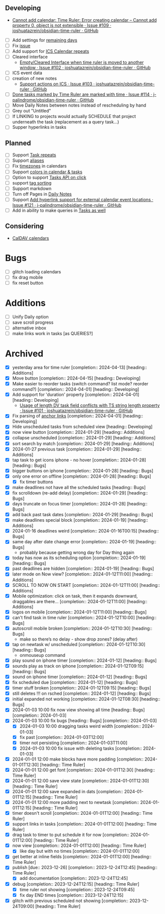 ## Developing
- [Cannot add calendar: Time Ruler: Error creating calendar – Cannot add property 0, object is not extensible · Issue #109 · joshuatazrein/obsidian-time-ruler · GitHub](https://github.com/joshuatazrein/obsidian-time-ruler/issues/109)
- [ ] Add settings for [remaining days](https://github.com/joshuatazrein/obsidian-time-ruler/issues/112)
- [ ] Fix [issue](https://github.com/joshuatazrein/obsidian-time-ruler/issues/110)
- [ ] Add support for [ICS Calendar repeats](https://github.com/joshuatazrein/obsidian-time-ruler/issues/50)
- [ ] Cleared interface
    - [Empty/Cleared Interface when time ruler is moved to another window · Issue #102 · joshuatazrein/obsidian-time-ruler · GitHub](https://github.com/joshuatazrein/obsidian-time-ruler/issues/102?notification_referrer_id=NT_kwDOBQ8O87M5ODYzNDc1MzMyOjg0ODcyOTQ3)
- [ ] ICS event data
- [ ] creation of new notes
    - [Support actions on ICS · Issue #103 · joshuatazrein/obsidian-time-ruler · GitHub](https://github.com/joshuatazrein/obsidian-time-ruler/issues/103)
- [ ] [Done tasks marked by Time Ruler are marked with time · Issue #114 · j-palindrome/obsidian-time-ruler · GitHub](https://github.com/j-palindrome/obsidian-time-ruler/issues/114)
- [ ] Move Daily Notes between notes instead of rescheduling by hand
- [ ] Grey out "Untitled"
- [ ] If LINKING to projects would actually SCHEDULE that project underneath the task (replacement as a query task...)
- [ ] Supper hyperlinks in tasks
## Planned
- [ ] Support [Task repeats](https://github.com/joshuatazrein/obsidian-time-ruler/issues/5)
- [ ] Support [aliases](https://github.com/joshuatazrein/obsidian-time-ruler/issues/76)
- [ ] Fix [timezones](https://github.com/joshuatazrein/obsidian-time-ruler/issues/70) in calendars
- [ ] Support [colors in calendar & tasks](https://github.com/joshuatazrein/obsidian-time-ruler/issues/72)
- [ ] Option to support [Tasks API on click](https://github.com/joshuatazrein/obsidian-time-ruler/issues/74)
- [ ] support [tag sorting](https://github.com/joshuatazrein/obsidian-time-ruler/issues/96)
- [ ] Support markdown
- [ ] Turn off Pages in [Daily Notes](https://github.com/j-palindrome/obsidian-time-ruler/issues/117)
- [ ] Support [Add hyperlink support for external calendar event locations · Issue #121 · j-palindrome/obsidian-time-ruler · GitHub](https://github.com/j-palindrome/obsidian-time-ruler/issues/121)
- [ ] Add in ability to make queries in [Tasks as well](https://github.com/j-palindrome/obsidian-time-ruler/issues/123)

## Considering
- [CalDAV calendars](https://github.com/joshuatazrein/obsidian-time-ruler/issues/34)

# Bugs
- [ ] glitch loading calendars 
- [ ] fix drag mobile 
- [ ] fix reset button 
# Additions
- [ ] Unify Daily option 
- [ ] save scroll progress 
- [ ] alternative inbox 
- [ ] make links work in tasks [as QUERIES?]
# Archived
- [x] yesterday area for time ruler  [completion:: 2024-04-13] [heading:: Additions]
- [x] Move button  [completion:: 2024-04-15] [heading:: Developing]
- [x] Make easier to reorder tasks (switch command? list mode? reorder command?)  [completion:: 2024-04-01] [heading:: Developing]
- [x] Add support for 'duration' property  [completion:: 2024-04-01] [heading:: Developing]
    - [Usage of length DV task field conflicts with TS string length property · Issue #101 · joshuatazrein/obsidian-time-ruler · GitHub](https://github.com/joshuatazrein/obsidian-time-ruler/issues/101)
- [x] Fix parsing of [anchor links](https://github.com/joshuatazrein/obsidian-time-ruler/issues/107)  [completion:: 2024-04-01] [heading:: Developing]
- [x] Hide unscheduled tasks from scheduled view [heading:: Developing]
- [x] now view button  [completion:: 2024-01-29] [heading:: Additions]
- [x] collapse unscheduled  [completion:: 2024-01-29] [heading:: Additions]
- [x] sort search by match  [completion:: 2024-01-29] [heading:: Additions]
- [x] 2024-01-27 previous task  [completion:: 2024-01-29] [heading:: Additions]
- [x] tap task to get icons iphone - no hover  [completion:: 2024-01-28] [heading:: Bugs]
- [x] bigger buttons on iphone  [completion:: 2024-01-28] [heading:: Bugs]
- [x] only one error on offline  [completion:: 2024-01-28] [heading:: Bugs]
    - [x] fix timer buttons 
- [x] make deadlines not have all the scheduled tasks  [heading:: Bugs]
- [x] fix scrolldown (re-add delay)  [completion:: 2024-01-29] [heading:: Bugs]
- [x] days truncate on focus timer  [completion:: 2024-01-28] [heading:: Bugs]
- [x] add back past task dates  [completion:: 2024-01-29] [heading:: Bugs]
- [x] make deadlines special block  [completion:: 2024-01-19] [heading:: Additions]
- [x] 2024-01-16  deadlines weird   [completion:: 2024-01-16T00:15] [heading:: Bugs]
- [x] same day after date change error  [completion:: 2024-01-19] [heading:: Bugs]
    - probably because getting wrong day for Day thing again
- [x] today has now as its scheduling option  [completion:: 2024-01-19] [heading:: Bugs]
- [x] past deadlines are hidden  [completion:: 2024-01-19] [heading:: Bugs]
- [x] later mode on Now view?   [completion:: 2024-01-12T11:00] [heading:: Additions]
- [x] SCROLL TO NOW ON START   [completion:: 2024-01-12T11:00] [heading:: Additions]
- [x] Mobile optimization: click on task, then it expands downward, draggables are there…   [completion:: 2024-01-12T11:00] [heading:: Additions]
- [x] logos on mobile   [completion:: 2024-01-12T11:00] [heading:: Bugs]
- [x] can't find task in time ruler   [completion:: 2024-01-12T10:00] [heading:: Bugs]
- [x] autoscroll mobile broken   [completion:: 2024-01-12T10:30] [heading:: Bugs]
    - make so there’s no delay - show drop zones? (delay after)
- [x] tap on newtask w/ unscheduled   [completion:: 2024-01-12T10:30] [heading:: Bugs]
    - onmouseup command
- [x] play sound on iphone timer  [completion:: 2024-01-12] [heading:: Bugs]
- [x] sounds play as track on iphone   [completion:: 2024-01-12T09:15] [heading:: Bugs]
- [x] sound on iphone timer  [completion:: 2024-01-12] [heading:: Bugs]
- [x] fix scheduled due  [completion:: 2024-01-12] [heading:: Bugs]
- [x] timer stuff broken   [completion:: 2024-01-12T09:15] [heading:: Bugs]
- [x] still deletes !!! on rsched  [completion:: 2024-01-12] [heading:: Bugs]
- [x] initial expanded not working   [completion:: 2024-01-12T08:30] [heading:: Bugs]
- [x] 2024-01-03 10:00 fix now view showing all time [heading:: Bugs]  [completion:: 2024-01-03]
- [x] 2024-01-03 10:00 fix bugs [heading:: Bugs]  [completion:: 2024-01-03]
    - [x] 2024-01-03 10:00 dragging tasks weird width   [completion:: 2024-01-03]
    - [x] fix past   [completion:: 2024-01-03T12:00]
    - [x] timer not persisting   [completion:: 2024-01-03T11:00]
    - [x] 2024-01-03 10:00 fix issue with deleting tasks   [completion:: 2024-01-03]
- [x] 2024-01-01 12:00 make blocks have more padding   [completion:: 2024-01-01T12:30] [heading:: Time Ruler]
- [x] 2024-01-01 12:00 get font   [completion:: 2024-01-01T12:30] [heading:: Time Ruler]
- [x] 2024-01-01 12:00 save view state   [completion:: 2024-01-01T12:30] [heading:: Time Ruler]
- [x] 2024-01-01 12:00 save expanded in dats   [completion:: 2024-01-01T12:15] [heading:: Time Ruler]
- [x] 2024-01-01 12:00 more padding next to newtask   [completion:: 2024-01-01T12:15] [heading:: Time Ruler]
- [x] timer doesn't scroll   [completion:: 2024-01-01T12:00] [heading:: Time Ruler]
- [x] support links in tasks   [completion:: 2024-01-01T12:00] [heading:: Time Ruler]
- [x] drag task to timer to put schedule it for now   [completion:: 2024-01-01T12:00] [heading:: Time Ruler]
- [x] now view   [completion:: 2024-01-01T12:00] [heading:: Time Ruler]
    - [x] like day but with no times   [completion:: 2024-01-01T12:00]
- [x] get better at inline fields   [completion:: 2024-01-01T12:00] [heading:: Time Ruler]
- [x] publish   [due:: 2023-12-26]  [completion:: 2023-12-24T12:45] [heading:: Time Ruler]
    - [x] add documentation   [completion:: 2023-12-24T12:45]
- [x] debug   [completion:: 2023-12-24T12:15] [heading:: Time Ruler]
    - [x] time ruler not showing   [completion:: 2023-12-24T09:45]
    - [x] fix day END times   [completion:: 2023-12-24T12:15]
- [x] glitch with previous scheduled not showing   [completion:: 2023-12-24T09:00] [heading:: Time Ruler]
